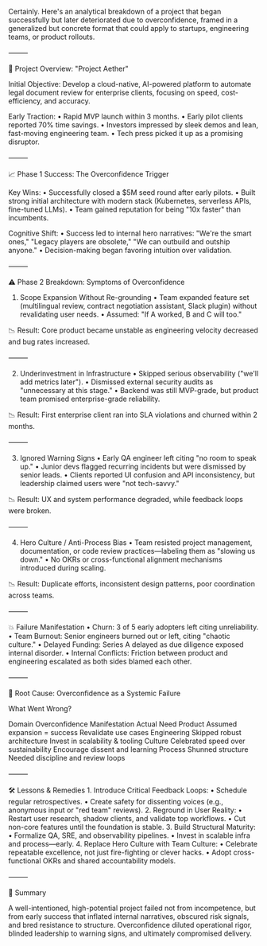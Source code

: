 Certainly. Here's an analytical breakdown of a project that began successfully but later deteriorated due to overconfidence, framed in a generalized but concrete format that could apply to startups, engineering teams, or product rollouts.

⸻

🧱 Project Overview: "Project Aether"

Initial Objective:
Develop a cloud-native, AI-powered platform to automate legal document review for enterprise clients, focusing on speed, cost-efficiency, and accuracy.

Early Traction:
    •    Rapid MVP launch within 3 months.
    •    Early pilot clients reported 70% time savings.
    •    Investors impressed by sleek demos and lean, fast-moving engineering team.
    •    Tech press picked it up as a promising disruptor.

⸻

📈 Phase 1 Success: The Overconfidence Trigger

Key Wins:
    •    Successfully closed a $5M seed round after early pilots.
    •    Built strong initial architecture with modern stack (Kubernetes, serverless APIs, fine-tuned LLMs).
    •    Team gained reputation for being "10x faster" than incumbents.

Cognitive Shift:
    •    Success led to internal hero narratives: "We're the smart ones," "Legacy players are obsolete," "We can outbuild and outship anyone."
    •    Decision-making began favoring intuition over validation.

⸻

⚠️ Phase 2 Breakdown: Symptoms of Overconfidence

1. Scope Expansion Without Re-grounding
    •    Team expanded feature set (multilingual review, contract negotiation assistant, Slack plugin) without revalidating user needs.
    •    Assumed: "If A worked, B and C will too."

📉 Result: Core product became unstable as engineering velocity decreased and bug rates increased.

⸻

2. Underinvestment in Infrastructure
    •    Skipped serious observability ("we'll add metrics later").
    •    Dismissed external security audits as "unnecessary at this stage."
    •    Backend was still MVP-grade, but product team promised enterprise-grade reliability.

📉 Result: First enterprise client ran into SLA violations and churned within 2 months.

⸻

3. Ignored Warning Signs
    •    Early QA engineer left citing "no room to speak up."
    •    Junior devs flagged recurring incidents but were dismissed by senior leads.
    •    Clients reported UI confusion and API inconsistency, but leadership claimed users were "not tech-savvy."

📉 Result: UX and system performance degraded, while feedback loops were broken.

⸻

4. Hero Culture / Anti-Process Bias
    •    Team resisted project management, documentation, or code review practices—labeling them as "slowing us down."
    •    No OKRs or cross-functional alignment mechanisms introduced during scaling.

📉 Result: Duplicate efforts, inconsistent design patterns, poor coordination across teams.

⸻

💥 Failure Manifestation
    •    Churn: 3 of 5 early adopters left citing unreliability.
    •    Team Burnout: Senior engineers burned out or left, citing "chaotic culture."
    •    Delayed Funding: Series A delayed as due diligence exposed internal disorder.
    •    Internal Conflicts: Friction between product and engineering escalated as both sides blamed each other.

⸻

🧠 Root Cause: Overconfidence as a Systemic Failure

What Went Wrong?

Domain    Overconfidence Manifestation    Actual Need
Product    Assumed expansion = success    Revalidate use cases
Engineering    Skipped robust architecture    Invest in scalability & tooling
Culture    Celebrated speed over sustainability    Encourage dissent and learning
Process    Shunned structure    Needed discipline and review loops


⸻

🛠️ Lessons & Remedies
    1.    Introduce Critical Feedback Loops:
    •    Schedule regular retrospectives.
    •    Create safety for dissenting voices (e.g., anonymous input or "red team" reviews).
    2.    Reground in User Reality:
    •    Restart user research, shadow clients, and validate top workflows.
    •    Cut non-core features until the foundation is stable.
    3.    Build Structural Maturity:
    •    Formalize QA, SRE, and observability pipelines.
    •    Invest in scalable infra and process—early.
    4.    Replace Hero Culture with Team Culture:
    •    Celebrate repeatable excellence, not just fire-fighting or clever hacks.
    •    Adopt cross-functional OKRs and shared accountability models.

⸻

🔄 Summary

A well-intentioned, high-potential project failed not from incompetence, but from early success that inflated internal narratives, obscured risk signals, and bred resistance to structure. Overconfidence diluted operational rigor, blinded leadership to warning signs, and ultimately compromised delivery.